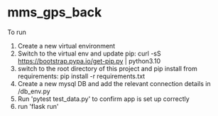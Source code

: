 # mms_gps_back

To run
1. Create a new virtual environment
2. Switch to the virtual env and update pip: curl -sS https://bootstrap.pypa.io/get-pip.py | python3.10
3. switch to the root directory of this project and pip install from requirements: pip install -r requirements.txt
4. Create a new mysql DB and add the relevant connection details in /db_env.py
5. Run 'pytest test_data.py' to confirm app is set up correctly
6. run 'flask run'